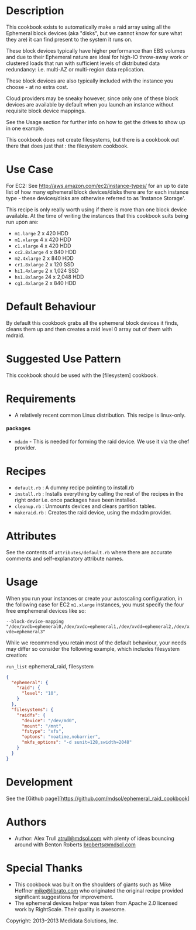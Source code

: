 Description
===========

This cookbook exists to automatically make a raid array using all the Ephemeral block devices (aka "disks", but we cannot know for sure what they are) it can find present to the system it runs on.

These block devices typically have higher performance than EBS volumes and due to their Ephemeral nature are ideal for high-IO throw-away work or clustered loads that run with sufficient levels of distributed data redundancy: i.e. multi-AZ or multi-region data replication.

These block devices are also typically included with the instance you choose - at no extra cost.

Cloud providers may be sneaky however, since only one of these block devices are available by default when you launch an instance without requisite block device mappings.

See the Usage section for further info on how to get the drives to show up in one example.

This cookbook does not create filesystems, but there is a cookbook out there that does just that : the filesystem cookbook.

Use Case
========

For EC2: See http://aws.amazon.com/ec2/instance-types/ for an up to date list of how many ephemeral block devices/disks there are for each instance type - these devices/disks are otherwise referred to as 'Instance Storage'.

This recipe is only really worth using if there is more than one block device available. At the time of writing the instances that this cookbook suits being run upon are:

* `m1.large` 2 x 420 HDD
* `m1.xlarge` 4 x 420 HDD
* `c1.xlarge` 4 x 420 HDD
* `cc2.8xlarge` 4 x 840 HDD
* `m2.4xlarge` 2 x 840 HDD
* `cr1.8xlarge` 2 x 120 SSD
* `hi1.4xlarge` 2 x 1,024 SSD
* `hs1.8xlarge` 24 x 2,048 HDD
* `cg1.4xlarge` 2 x 840 HDD

Default Behaviour
=================

By default this cookbook grabs all the ephemeral block devices it finds, cleans them up and then creates a raid level 0 array out of them with mdraid.

Suggested Use Pattern
=====================

This cookbook should be used with the [filesystem] cookbook. 

Requirements
============

* A relatively recent common Linux distribution. This recipe is linux-only.

#### packages

* `mdadm` - This is needed for forming the raid device. We use it via the chef provider.

Recipes
=======

* `default.rb` : A dummy recipe pointing to install.rb
* `install.rb` : Installs everything by calling the rest of the recipes in the right order i.e. once packages have been installed.
* `cleanup.rb` : Unmounts devices and clears partition tables.
* `makeraid.rb` : Creates the raid device, using the mdadm provider.

Attributes
==========

See the contents of `attributes/default.rb` where there are accurate comments and self-explanatory attribute names.

Usage
=====

When you run your instances or create your autoscaling configuration, in the following case for EC2 `m1.xlarge` instances, you must specify the four free emphemeral devices like so:

`--block-device-mapping "/dev/xvdb=ephemeral0,/dev/xvdc=ephemeral1,/dev/xvdd=ephemeral2,/dev/xvde=ephemeral3"`

While we recommend you retain most of the default behaviour, your needs may differ so consider the following example, which includes filesystem creation:

`run_list` ephemeral_raid, filesystem

````JSON
{
  "ephemeral": {
    "raid": {
      "level": "10",
    }
  },
  "filesystems": { 
    "raidfs": {
      "device": "/dev/md0",
      "mount": "/mnt",
      "fstype": "xfs",
      "optons": "noatime,nobarrier",
      "mkfs_options": "-d sunit=128,swidth=2048"
    }
  }
}
````

Development
===========

See the [Github page][https://github.com/mdsol/ephemeral_raid_cookbook]

Authors
=======

* Author: Alex Trull <atrull@mdsol.com> with plenty of ideas bouncing around with Benton Roberts <broberts@mdsol.com>

Special Thanks
==============

* This cookbook was built on the shoulders of giants such as Mike Heffner <mike@librato.com> who originated the original recipe provided significant suggestions for improvement.
* The ephemeral devices helper was taken from Apache 2.0 licensed work by RightScale. Their quality is awesome.

Copyright: 2013–2013 Medidata Solutions, Inc.
